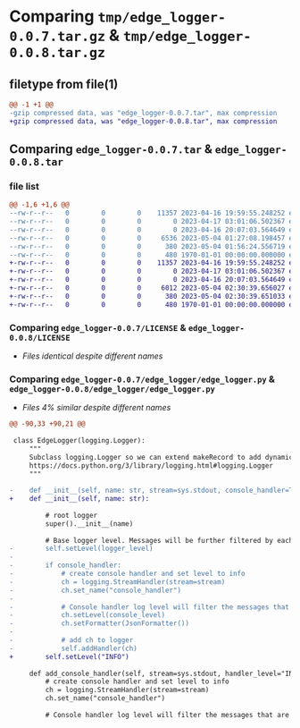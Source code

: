 # Comparing `tmp/edge_logger-0.0.7.tar.gz` & `tmp/edge_logger-0.0.8.tar.gz`

## filetype from file(1)

```diff
@@ -1 +1 @@
-gzip compressed data, was "edge_logger-0.0.7.tar", max compression
+gzip compressed data, was "edge_logger-0.0.8.tar", max compression
```

## Comparing `edge_logger-0.0.7.tar` & `edge_logger-0.0.8.tar`

### file list

```diff
@@ -1,6 +1,6 @@
--rw-r--r--   0        0        0    11357 2023-04-16 19:59:55.248252 edge_logger-0.0.7/LICENSE
--rw-r--r--   0        0        0        0 2023-04-17 03:01:06.502367 edge_logger-0.0.7/README.md
--rw-r--r--   0        0        0        0 2023-04-16 20:07:03.564649 edge_logger-0.0.7/edge_logger/__init__.py
--rw-r--r--   0        0        0     6536 2023-05-04 01:27:08.198457 edge_logger-0.0.7/edge_logger/edge_logger.py
--rw-r--r--   0        0        0      380 2023-05-04 01:56:24.556719 edge_logger-0.0.7/pyproject.toml
--rw-r--r--   0        0        0      480 1970-01-01 00:00:00.000000 edge_logger-0.0.7/PKG-INFO
+-rw-r--r--   0        0        0    11357 2023-04-16 19:59:55.248252 edge_logger-0.0.8/LICENSE
+-rw-r--r--   0        0        0        0 2023-04-17 03:01:06.502367 edge_logger-0.0.8/README.md
+-rw-r--r--   0        0        0        0 2023-04-16 20:07:03.564649 edge_logger-0.0.8/edge_logger/__init__.py
+-rw-r--r--   0        0        0     6012 2023-05-04 02:30:39.656027 edge_logger-0.0.8/edge_logger/edge_logger.py
+-rw-r--r--   0        0        0      380 2023-05-04 02:30:39.651033 edge_logger-0.0.8/pyproject.toml
+-rw-r--r--   0        0        0      480 1970-01-01 00:00:00.000000 edge_logger-0.0.8/PKG-INFO
```

### Comparing `edge_logger-0.0.7/LICENSE` & `edge_logger-0.0.8/LICENSE`

 * *Files identical despite different names*

### Comparing `edge_logger-0.0.7/edge_logger/edge_logger.py` & `edge_logger-0.0.8/edge_logger/edge_logger.py`

 * *Files 4% similar despite different names*

```diff
@@ -90,33 +90,21 @@
 
 class EdgeLogger(logging.Logger):
     """
     Subclass logging.Logger so we can extend makeRecord to add dynamic information on a per-log basis
     https://docs.python.org/3/library/logging.html#logging.Logger
     """
 
-    def __init__(self, name: str, stream=sys.stdout, console_handler=True, logger_level="INFO", console_level="DEBUG"):
+    def __init__(self, name: str):
 
         # root logger
         super().__init__(name)
 
         # Base logger level. Messages will be further filtered by each handler.
-        self.setLevel(logger_level)
-
-        if console_handler:
-            # create console handler and set level to info
-            ch = logging.StreamHandler(stream=stream)
-            ch.set_name("console_handler")
-
-            # Console handler log level will filter the messages that are actually sent to stdout.
-            ch.setLevel(console_level)
-            ch.setFormatter(JsonFormatter())
-
-            # add ch to logger
-            self.addHandler(ch)
+        self.setLevel("INFO")
 
     def add_console_handler(self, stream=sys.stdout, handler_level="INFO"):
         # create console handler and set level to info
         ch = logging.StreamHandler(stream=stream)
         ch.set_name("console_handler")
 
         # Console handler log level will filter the messages that are actually sent to stdout.
```

